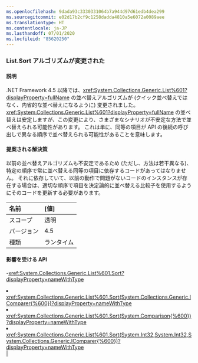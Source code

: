 ```yaml
---
ms.openlocfilehash: 9dada93c3330331064b7a944d97d61edb4dea299
ms.sourcegitcommit: e02d17b2cf9c1258dadda4810a5e6072a0089aee
ms.translationtype: HT
ms.contentlocale: ja-JP
ms.lasthandoff: 07/01/2020
ms.locfileid: "85620250"
---
```

### <a name="listsort-algorithm-changed"></a>List.Sort アルゴリズムが変更された

#### <a name="details"></a>説明

.NET Framework 4.5 以降では、<xref:System.Collections.Generic.List%601?displayProperty=fullName> の並べ替えアルゴリズムが (クイック並べ替えではなく、内省的な並べ替えになるように) 変更されました。 <xref:System.Collections.Generic.List%601?displayProperty=fullName> の並べ替えは安定しますが、この変更により、さまざまなシナリオが不安定な方法で並べ替えられる可能性があります。 これは単に、同等の項目が API の後続の呼び出しで異なる順序で並べ替えられる可能性があることを意味します。

#### <a name="suggestion"></a>提案される解決策

以前の並べ替えアルゴリズムも不安定であるため (ただし、方法は若干異なる)、特定の順序で常に並べ替える同等の項目に依存するコードがあってはなりません。 それに依存していて、以前の動作で問題がないコードのインスタンスが存在する場合は、適切な順序で項目を決定論的に並べ替える比較子を使用するようにそのコードを更新する必要があります。

| 名前    | [値]       |
|:--------|:------------|
| スコープ   |透明|
|バージョン|4.5|
|種類|ランタイム

#### <a name="affected-apis"></a>影響を受ける API

-<xref:System.Collections.Generic.List%601.Sort?displayProperty=nameWithType></li><li><xref:System.Collections.Generic.List%601.Sort(System.Collections.Generic.IComparer{%600})?displayProperty=nameWithType></li><li><xref:System.Collections.Generic.List%601.Sort(System.Comparison{%600})?displayProperty=nameWithType></li><li><xref:System.Collections.Generic.List%601.Sort(System.Int32,System.Int32,System.Collections.Generic.IComparer{%600})?displayProperty=nameWithType></li></ul>|
